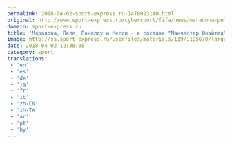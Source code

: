 ```yaml
---
permalink: 2018-04-02-sport-express.ru-1478023140.html
original: http://www.sport-express.ru/cybersport/fifa/news/maradona-pele-ronaldu-i-messi-v-sostave-manchester-yunayted-v-fifa-18-1391467/
domain: sport-express.ru
title: 'Марадона, Пеле, Роналду и Месси - в составе "Манчестер Юнайтед" в FIFA 18'
image: http://ss.sport-express.ru/userfiles/materials/119/1195670/large.jpg
date: 2018-04-02 12:38:08
category: sport
translations: 
 - 'en'
 - 'es'
 - 'de'
 - 'ja'
 - 'fr'
 - 'it'
 - 'zh-CN'
 - 'zh-TW'
 - 'ar'
 - 'pt'
 - 'hy'
---
```


